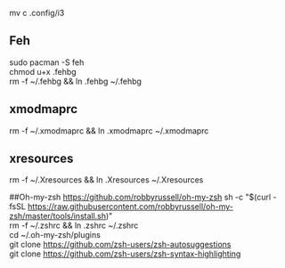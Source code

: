 mv c .config/i3 </br>

## Feh 
sudo pacman -S feh </br>
chmod u+x .fehbg </br>
rm -f ~/.fehbg && ln .fehbg ~/.fehbg </br>

## xmodmaprc
rm -f  ~/.xmodmaprc && ln .xmodmaprc ~/.xmodmaprc </br>

## xresources
rm -f  ~/.Xresources && ln .Xresources ~/.Xresources </br>

##Oh-my-zsh https://github.com/robbyrussell/oh-my-zsh
sh -c "$(curl -fsSL https://raw.githubusercontent.com/robbyrussell/oh-my-zsh/master/tools/install.sh)"</br>
rm -f ~/.zshrc && ln .zshrc ~/.zshrc</br>
cd ~/.oh-my-zsh/plugins</br>
git clone https://github.com/zsh-users/zsh-autosuggestions</br>
git clone https://github.com/zsh-users/zsh-syntax-highlighting</br>
